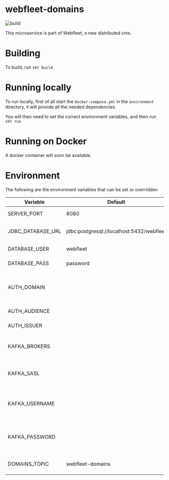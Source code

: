 # webfleet-domains
![build](https://github.com/LukeDS-it/webfleet-domains/workflows/build/badge.svg)

This microservice is part of Webfleet, a new distributed cms.

# Building

To build, run `sbt build`

# Running locally

To run locally, first of all start the `docker-compose.yml` in the `environment` directory,
it will provide all the needed dependencies.

You will then need to set the correct environment variables, and then run `sbt run`

# Running on Docker

A docker container will soon be available.

# Environment

The following are the environment variables that can be set or overridden

|      Variable     |                   Default                   |                                    Description                                          |
|-------------------|---------------------------------------------|-----------------------------------------------------------------------------------------|
| SERVER_PORT       | 8080                                        | HTTP Port where the application is exposed                                              |
| JDBC_DATABASE_URL | jdbc:postgresql://localhost:5432/webfleet   | Full JDBC url for the postgresql database for akka persistence                          |
| DATABASE_USER     | webfleet                                    | Username to connect to the DB                                                           |
| DATABASE_PASS     | password                                    | Password to connect to the DB                                                           |
| AUTH_DOMAIN       |                                             | Domain of Auth0 compliant provider. Used to look for $AUTH_DOMAIN/.well-known/jwks.json |
| AUTH_AUDIENCE     |                                             | Audience to validate the jwt token                                                      |
| AUTH_ISSUER       |                                             | Issuer to validate the jwt token                                                        |
| KAFKA_BROKERS     |                                             | List of kafka brokers (to use with heroku use CLOUDKARAFKA_ prefix instead)             |
| KAFKA_SASL        |                                             | true if ssl is enabled (to use with heroku use CLOUDKARAFKA_ prefix instead)            |
| KAFKA_USERNAME    |                                             | Username to connect to kafka (to use with heroku use CLOUDKARAFKA_ prefix instead)      |
| KAFKA_PASSWORD    |                                             | Password to connect to kafka (to use with heroku use CLOUDKARAFKA_ prefix instead)      |
| DOMAINS_TOPIC     | webfleet-domains                            | Name of the kafka topic where to publish domain events                                  |
